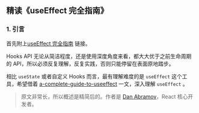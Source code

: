 ## 精读《useEffect 完全指南》

### 1. 引言

首先附上[useEffect 完全指南](https://overreacted.io/zh-hans/a-complete-guide-to-useeffect/) 链接。

Hooks API 无论从简洁程度，还是使用深度角度来看，都大大优于之前生命周期的 API，所以必须反复理解，反复实践，否则只能停留在表面原地踏步。

相比 `useState` 或者自定义 Hooks 而言，最有理解难度的是 `useEffect` 这个工具，希望借着  [a-complete-guide-to-useeffect](https://link.juejin.cn/?target=https%3A%2F%2Foverreacted.io%2Fa-complete-guide-to-useeffect%2F) 一文，深入理解 `useEffect` 。

> 原文非常长，所以概述是精简后的。作者是 [Dan Abramov](https://link.juejin.cn/?target=https%3A%2F%2Fmobile.twitter.com%2Fdan_abramov)，React 核心开发者。